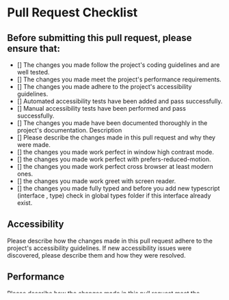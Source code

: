# Pull Request Checklist

## Before submitting this pull request, please ensure that:

- [] The changes you made follow the project's coding guidelines and are well tested.
- [] The changes you made meet the project's performance requirements.
- [] The changes you made adhere to the project's accessibility guidelines.
- [] Automated accessibility tests have been added and pass successfully.
- [] Manual accessibility tests have been performed and pass successfully.
- [] The changes you made have been documented thoroughly in the project's documentation.
  Description
- [] Please describe the changes made in this pull request and why they were made.
- [] the changes you made work perfect in window high contrast mode.
- [] the changes you made work perfect with prefers-reduced-motion.
- [] the changes you made work perfect cross browser at least modern ones.
- [] the changes you made work greet with screen reader.
- [] the changes you made fully typed and before you add new typescript (interface , type) check in global types folder if this interface already exist.

## Accessibility

Please describe how the changes made in this pull request adhere to the project's accessibility guidelines. If new accessibility issues were discovered, please describe them and how they were resolved.

## Performance

Please describe how the changes made in this pull request meet the project's performance requirements. If any performance issues were discovered, please describe them and how they were resolved.

## Testing

Please describe the testing that has been performed on the changes made in this pull request, including any automated tests or manual tests that were performed. Please also provide any relevant test results or logs.

## Related Issues

Please list any related issues that this pull request addresses or resolves.

## Screenshots

Please include any relevant screenshots to help illustrate the changes made in this pull request.
